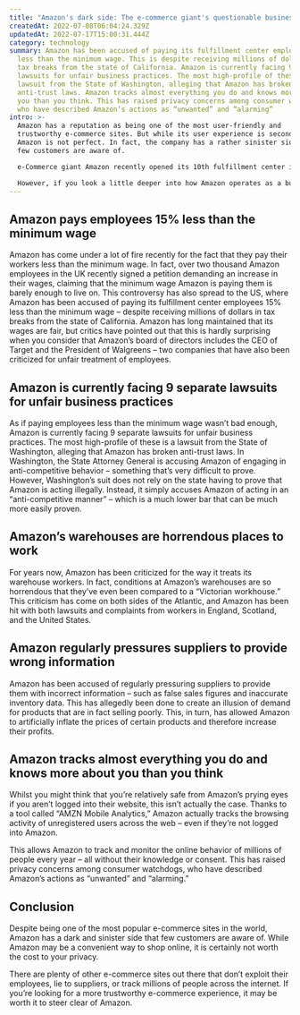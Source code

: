 ```yaml
---
title: "Amazon's dark side: The e-commerce giant's questionable business practices"
createdAt: 2022-07-08T06:04:24.329Z
updatedAt: 2022-07-17T15:00:31.444Z
category: technology
summary: Amazon has been accused of paying its fulfillment center employees 15%
  less than the minimum wage. This is despite receiving millions of dollars in
  tax breaks from the state of California. Amazon is currently facing 9 separate
  lawsuits for unfair business practices. The most high-profile of these is a
  lawsuit from the State of Washington, alleging that Amazon has broken
  anti-trust laws. Amazon tracks almost everything you do and knows more about
  you than you think. This has raised privacy concerns among consumer watchdogs
  who have described Amazon’s actions as “unwanted” and “alarming”
intro: >-
  Amazon has a reputation as being one of the most user-friendly and
  trustworthy e-commerce sites. But while its user experience is second to none,
  Amazon is not perfect. In fact, the company has a rather sinister side that
  few customers are aware of.

  e-Commerce giant Amazon recently opened its 10th fulfillment center in New Hampshire. The company now employs more than 7,000 people in New Hampshire and has invested over $300 million in the state. With over 566 million active users worldwide, it’s safe to say that Amazon is a well-known and trusted brand. 

  However, if you look a little deeper into how Amazon operates as a business, you’ll discover some pretty sinister things about them – many of which you won’t read about in their press releases or see on their “About Us” pages. Here are some of the darker sides of this well-loved brand:
---
```


## Amazon pays employees 15% less than the minimum wage

Amazon has come under a lot of fire recently for the fact that they pay their workers less than the minimum wage. In fact, over two thousand Amazon employees in the UK recently signed a petition demanding an increase in their wages, claiming that the minimum wage Amazon is paying them is barely enough to live on.
This controversy has also spread to the US, where Amazon has been accused of paying its fulfillment center employees 15% less than the minimum wage – despite receiving millions of dollars in tax breaks from the state of California.
Amazon has long maintained that its wages are fair, but critics have pointed out that this is hardly surprising when you consider that Amazon’s board of directors includes the CEO of Target and the President of Walgreens – two companies that have also been criticized for unfair treatment of employees.

## Amazon is currently facing 9 separate lawsuits for unfair business practices

As if paying employees less than the minimum wage wasn’t bad enough, Amazon is currently facing 9 separate lawsuits for unfair business practices. The most high-profile of these is a lawsuit from the State of Washington, alleging that Amazon has broken anti-trust laws.
In Washington, the State Attorney General is accusing Amazon of engaging in anti-competitive behavior – something that’s very difficult to prove. However, Washington’s suit does not rely on the state having to prove that Amazon is acting illegally. Instead, it simply accuses Amazon of acting in an “anti-competitive manner” – which is a much lower bar that can be much more easily proven.

## Amazon’s warehouses are horrendous places to work

For years now, Amazon has been criticized for the way it treats its warehouse workers. In fact, conditions at Amazon’s warehouses are so horrendous that they’ve even been compared to a “Victorian workhouse.”
This criticism has come on both sides of the Atlantic, and Amazon has been hit with both lawsuits and complaints from workers in England, Scotland, and the United States.

## Amazon regularly pressures suppliers to provide wrong information

Amazon has been accused of regularly pressuring suppliers to provide them with incorrect information – such as false sales figures and inaccurate inventory data.
This has allegedly been done to create an illusion of demand for products that are in fact selling poorly. This, in turn, has allowed Amazon to artificially inflate the prices of certain products and therefore increase their profits.

## Amazon tracks almost everything you do and knows more about you than you think

Whilst you might think that you’re relatively safe from Amazon’s prying eyes if you aren’t logged into their website, this isn’t actually the case. Thanks to a tool called “AMZN Mobile Analytics,” Amazon actually tracks the browsing activity of unregistered users across the web – even if they’re not logged into Amazon.

This allows Amazon to track and monitor the online behavior of millions of people every year – all without their knowledge or consent. This has raised privacy concerns among consumer watchdogs, who have described Amazon’s actions as “unwanted” and “alarming.”

## Conclusion

Despite being one of the most popular e-commerce sites in the world, Amazon has a dark and sinister side that few customers are aware of. While Amazon may be a convenient way to shop online, it is certainly not worth the cost to your privacy.

There are plenty of other e-commerce sites out there that don’t exploit their employees, lie to suppliers, or track millions of people across the internet. If you’re looking for a more trustworthy e-commerce experience, it may be worth it to steer clear of Amazon.
